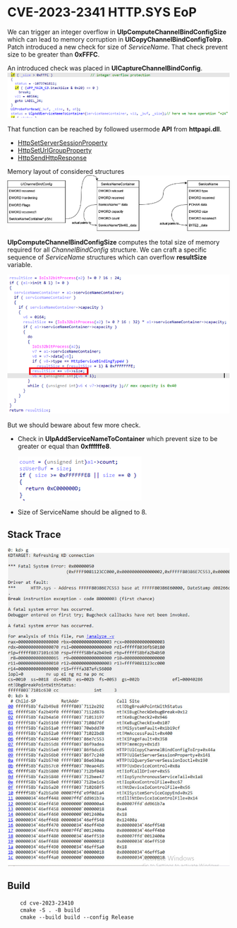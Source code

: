 
# CVE-2023-2341 HTTP.SYS EoP

We can trigger an integer overflow in **UlpComputeChannelBindConfigSize** which can lead to memory corruption in **UlCopyChannelBindConfigToIrp**. Patch introduced a new check for size of *ServiceName*. That check prevent size to be greater than **0xFFFC**.

An introduced check was placed in **UlCaptureChannelBindConfig**.
![printscreen of introduced check](img/1.png)

That function can be reached by followed usermode **API** from **httpapi.dll**.

- [HttpSetServerSessionProperty](https://learn.microsoft.com/en-us/windows/win32/api/http/nf-http-httpsetserversessionproperty)
- [HttpSetUrlGroupProperty](https://learn.microsoft.com/en-us/windows/win32/api/http/nf-http-httpseturlgroupproperty)
- [HttpSendHttpResponse](https://learn.microsoft.com/en-us/windows/win32/api/http/nf-http-httpsendhttpresponse)

Memory layout of considered structures
![memorylayout](img/2.png)

**UlpComputeChannelBindConfigSize** computes the total size of memory required for all *ChannelBindConfig* structure. We can craft a specific sequence of *ServiceName* structures which can overflow **resultSize** variable.

![printscreen of UlpComputeChannelBindConfigSize code](img/3.png)

But we should beware about few more check.

- Check in **UlpAddServiceNameToContainer** which prevent size to be greater or equal than **0xffffffe8**.
  
  ![printscreen of UlpComputeChannelBindConfigSize code](img/4.png)

- Size of ServiceName should be aligned to 8.

## Stack Trace

![printscreen of stack trace](img/5.jpg)

## Build

```shell
    cd cve-2023-23410
    cmake -S . -B build
    cmake --build build --config Release
```
